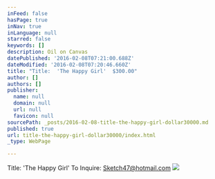 ```yaml
---
inFeed: false
hasPage: true
inNav: true
inLanguage: null
starred: false
keywords: []
description: Oil on Canvas
datePublished: '2016-02-08T07:21:00.688Z'
dateModified: '2016-02-08T07:20:46.660Z'
title: "Title:  'The Happy Girl'  $300.00"
author: []
authors: []
publisher:
  name: null
  domain: null
  url: null
  favicon: null
sourcePath: _posts/2016-02-08-title-the-happy-girl-dollar30000.md
published: true
url: title-the-happy-girl-dollar30000/index.html
_type: WebPage

---
```

Title:  'The Happy Girl'  To Inquire:  Sketch47@hotmail.com
![](https://the-grid-user-content.s3-us-west-2.amazonaws.com/4a8be1f8-8117-4456-8e8f-c59e132e76ff.jpg)